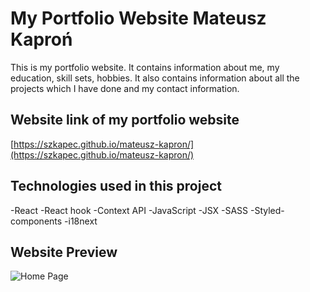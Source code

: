 # My Portfolio Website Mateusz Kaproń

This is my portfolio website. It contains information about me, my education, skill sets, hobbies. It also contains information about all the projects which I have done and my contact information.

## Website link of my portfolio website

[https://szkapec.github.io/mateusz-kapron/](https://szkapec.github.io/mateusz-kapron/)

## Technologies used in this project
  -React
  -React hook
  -Context API
  -JavaScript
  -JSX
  -SASS
  -Styled-components
  -i18next
  
  
 ## Website Preview
 ![Home Page](https://i.ibb.co/bJdGWvy/Przechwytywanie.png)

  
  
